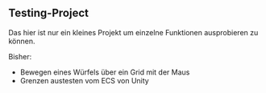 ## Testing-Project
Das hier ist nur ein kleines Projekt um einzelne Funktionen ausprobieren zu können.
 
Bisher:
- Bewegen eines Würfels über ein Grid mit der Maus
- Grenzen austesten vom ECS von Unity